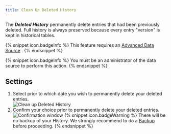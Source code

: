 ```yaml
---
title: Clean Up Deleted History
---
```

The ***Deleted History*** permanently delete entries that had been previously deleted. Full history is always preserved because every entry &quot;version&quot; is kept in historical tables. 

{% snippet icon.badgeInfo %} 
This feature requires an [Advanced Data Source](/rdm/windows/data-sources/data-sources-types/advanced-data-sources/) . 
{% endsnippet %}
 
{% snippet icon.badgeInfo %} 
You must be an administrator of the data source to perform this action. 
{% endsnippet %}
 
## Settings 

1. Select prior to which date you wish to permanently delete your deleted entries.  
![Clean up Deleted History](/img/en/rdm/windows/clip10339.png) 
1. Confirm your choice prior to permanently delete your deleted entries.  
![Confirmation window](/img/en/rdm/windows/clip11324.png) 
{% snippet icon.badgeWarning %} 
There will be no backup of your History. We strongly recommend to do a [Backup](/rdm/windows/commands/file/backup/) before proceeding. 
{% endsnippet %}
 

